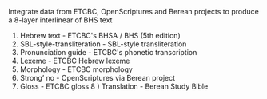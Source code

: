 Integrate data from ETCBC, OpenScriptures and Berean projects to produce a 8-layer interlinear of BHS text

1) Hebrew text - ETCBC's BHSA / BHS (5th edition)
2) SBL-style-transliteration - SBL-style transliteration
3) Pronunciation guide - ETCBC's phonetic transcription
4) Lexeme - ETCBC Hebrew lexeme
5) Morphology - ETCBC morphology
6) Strong’ no - OpenScriptures via Berean project
7) Gloss - ETCBC gloss
8 ) Translation - Berean Study Bible

